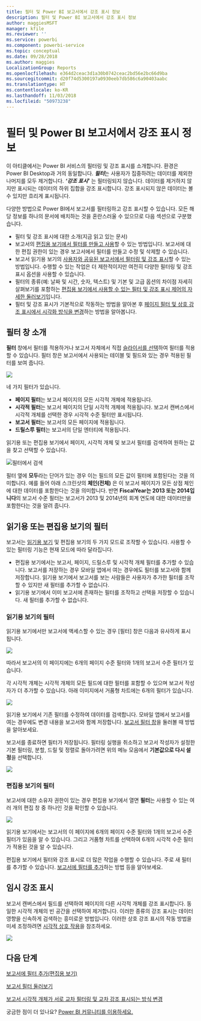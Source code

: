 ```yaml
---
title: 필터 및 Power BI 보고서에서 강조 표시 정보
description: 필터 및 Power BI 보고서에서 강조 표시 정보
author: maggiesMSFT
manager: kfile
ms.reviewer: ''
ms.service: powerbi
ms.component: powerbi-service
ms.topic: conceptual
ms.date: 09/28/2018
ms.author: maggies
LocalizationGroup: Reports
ms.openlocfilehash: e364d2ceac3d1a30b0742ceac2bd56e2bc66d9ba
ms.sourcegitcommit: d20f74d5300197a0930eeb7db586c6a90403aabc
ms.translationtype: HT
ms.contentlocale: ko-KR
ms.lasthandoff: 11/03/2018
ms.locfileid: "50973238"
---
```

# <a name="about-filters-and-highlighting-in-power-bi-reports"></a>필터 및 Power BI 보고서에서 강조 표시 정보
 이 아티클에서는 Power BI 서비스의 필터링 및 강조 표시를 소개합니다. 환경은 Power BI Desktop과 거의 동일합니다. ***필터***는 사용자가 집중하려는 데이터를 제외한 나머지를 모두 제거합니다. ***‘강조 표시’*** 는 필터링되지 않습니다. 데이터를 제거하지 않지만 표시되는 데이터의 하위 집합을 강조 표시합니다. 강조 표시되지 않은 데이터는 볼 수 있지만 흐리게 표시됩니다.

다양한 방법으로 Power BI에서 보고서를 필터링하고 강조 표시할 수 있습니다. 모든 해당 정보를 하나의 문서에 배치하는 것을 혼란스러울 수 있으므로 다음 섹션으로 구분했습니다.

* 필터 및 강조 표시에 대한 소개(지금 읽고 있는 문서)
* 보고서의 [편집용 보기에서 필터를 만들고 사용](power-bi-report-add-filter.md)할 수 있는 방법입니다. 보고서에 대한 편집 권한이 있는 경우 보고서에서 필터를 만들고 수정 및 삭제할 수 있습니다.
* 보고서 읽기용 보기의 [사용자와 공유된 보고서에서 필터링 및 강조 표시](consumer/end-user-reading-view.md)할 수 있는 방법입니다. 수행할 수 있는 작업은 더 제한적이지만 여전히 다양한 필터링 및 강조 표시 옵션을 사용할 수 있습니다.  
* 필터의 종류(예: 날짜 및 시간, 숫자, 텍스트) 및 기본 및 고급 옵션의 차이점 자세히 살펴보기를 포함하는 [편집용 보기에서 사용할 수 있는 필터 및 강조 표시 제어의 자세한 둘러보기](consumer/end-user-report-filter.md)입니다.
* 필터 및 강조 표시가 기본적으로 작동하는 방법을 알아본 후 [페이지 필터 및 상호 강조 표시에서 시각화 방식을 변경](consumer/end-user-interactions.md)하는 방법을 알아봅니다.

## <a name="intro-to-the-filters-pane"></a>필터 창 소개

**필터** 창에서 필터를 적용하거나 보고서 자체에서 직접 [슬라이서를 선택](visuals/power-bi-visualization-slicers.md)하여 필터를 적용할 수 있습니다. 필터 창은 보고서에서 사용되는 테이블 및 필드와 있는 경우 적용된 필터를 보여 줍니다. 

![](media/power-bi-reports-filters-and-highlighting/power-bi-add-filter-reading-view.png)

네 가지 필터가 있습니다.

- **페이지 필터**는 보고서 페이지의 모든 시각적 개체에 적용됩니다.     
- **시각적 필터**는 보고서 페이지의 단일 시각적 개체에 적용됩니다. 보고서 캔버스에서 시각적 개체를 선택한 경우 시각적 수준 필터만 표시됩니다.    
- **보고서 필터**는 보고서의 모든 페이지에 적용됩니다.    
- **드릴스루 필터**는 보고서의 단일 엔터티에 적용됩니다.    

읽기용 또는 편집용 보기에서 페이지, 시각적 개체 및 보고서 필터를 검색하여 원하는 값을 찾고 선택할 수 있습니다. 

![필터에서 검색](media/power-bi-reports-filters-and-highlighting/power-bi-search-filter.png)

필터 옆에 **모두**라는 단어가 있는 경우 이는 필드의 모든 값이 필터에 포함된다는 것을 의미합니다.  예를 들어 아래 스크린샷의 **체인(전체)** 은 이 보고서 페이지가 모든 상점 체인에 대한 데이터를 포함한다는 것을 의미합니다.  반면 **FiscalYear는 2013 또는 2014입니다**의 보고서 수준 필터는 보고서가 2013 및 2014년의 회계 연도에 대한 데이터만을 포함한다는 것을 알려 줍니다.

## <a name="filters-in-reading-or-editing-view"></a>읽기용 또는 편집용 보기의 필터
보고서는 [읽기용 보기](consumer/end-user-reading-view.md) 및 편집용 보기의 두 가지 모드로 조작할 수 있습니다. 사용할 수 있는 필터링 기능은 현재 모드에 따라 달라집니다.

* 편집용 보기에서는 보고서, 페이지, 드릴스루 및 시각적 개체 필터를 추가할 수 있습니다. 보고서를 저장하는 경우 모바일 앱에서 여는 경우에도 필터를 보고서와 함께 저장합니다. 읽기용 보기에서 보고서를 보는 사람들은 사용자가 추가한 필터를 조작할 수 있지만 새 필터를 추가할 수 없습니다.
* 읽기용 보기에서 이미 보고서에 존재하는 필터를 조작하고 선택을 저장할 수 있습니다. 새 필터를 추가할 수 없습니다.

### <a name="filters-in-reading-view"></a>읽기용 보기의 필터
읽기용 보기에서만 보고서에 액세스할 수 있는 경우 [필터] 창은 다음과 유사하게 표시됩니다.

![](media/power-bi-reports-filters-and-highlighting/power-bi-filter-reading-view.png)

따라서 보고서의 이 페이지에는 6개의 페이지 수준 필터와 1개의 보고서 수준 필터가 있습니다.

각 시각적 개체는 시각적 개체의 모든 필드에 대한 필터를 포함할 수 있으며 보고서 작성자가 더 추가할 수 있습니다. 아래 이미지에서 거품형 차트에는 6개의 필터가 있습니다.

![](media/power-bi-reports-filters-and-highlighting/power-bi-filter-visual-level.png)

읽기용 보기에서 기존 필터를 수정하여 데이터를 검색합니다. 모바일 앱에서 보고서를 여는 경우에도 변경 내용을 보고서와 함께 저장합니다. [보고서 필터 창](consumer/end-user-report-filter.md)을 둘러볼 때 방법을 알아보세요.

보고서를 종료하면 필터가 저장됩니다. 필터링 실행을 취소하고 보고서 작성자가 설정한 기본 필터링, 분할, 드릴 및 정렬로 돌아가려면 위의 메뉴 모음에서 **기본값으로 다시 설정**을 선택합니다.

![](media/power-bi-reports-filters-and-highlighting/power-bi-reset-to-default.png)

### <a name="filters-in-editing-view"></a>편집용 보기의 필터
보고서에 대한 소유자 권한이 있는 경우 편집용 보기에서 열면 **필터**는 사용할 수 있는 여러 개의 편집 창 중 하나인 것을 확인할 수 있습니다.

![](media/power-bi-reports-filters-and-highlighting/power-bi-add-filter-editing-view.png)

읽기용 보기에서는 보고서의 이 페이지에 6개의 페이지 수준 필터와 1개의 보고서 수준 필터가 있음을 알 수 있습니다. 그리고 거품형 차트를 선택하여 6개의 시각적 수준 필터가 적용된 것을 알 수 있습니다.

편집용 보기에서 필터와 강조 표시로 더 많은 작업을 수행할 수 있습니다. 주로 새 필터를 추가할 수 있습니다. [보고서에 필터를 추가](power-bi-report-add-filter.md)하는 방법 등을 알아보세요.

## <a name="ad-hoc-highlighting"></a>임시 강조 표시
보고서 캔버스에서 필드를 선택하여 페이지의 다른 시각적 개체를 강조 표시합니다. 동일한 시각적 개체의 빈 공간을 선택하여 제거합니다. 이러한 종류의 강조 표시는 데이터 영향을 신속하게 검색하는 흥미로운 방법입니다. 이러한 상호 강조 표시의 작동 방법을 미세 조정하려면 [시각적 상호 작용](consumer/end-user-interactions.md)을 참조하세요.

![](media/power-bi-reports-filters-and-highlighting/power-bi-adhoc-filter.gif)


## <a name="next-steps"></a>다음 단계
[보고서에 필터 추가(편집용 보기)](power-bi-report-add-filter.md)

[보고서 필터 둘러보기](consumer/end-user-report-filter.md)

[보고서 시각적 개체가 서로 교차 필터링 및 교차 강조 표시되는 방식 변경](consumer/end-user-interactions.md)

궁금한 점이 더 있나요? [Power BI 커뮤니티를 이용하세요.](http://community.powerbi.com/)

